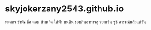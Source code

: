 # skyjokerzany2543.github.io
พงศกร ขำพิศ ชื่อ คอม บ้านเกิด ใต้ฟ้า บนดิน
ชอบกินอาหารสุก ยกเว้น ซูชิ
อารมณ์แล้วแต่วัน